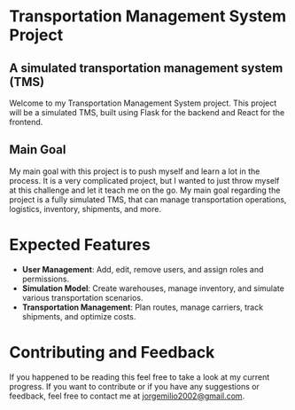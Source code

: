 # Transportation Management System Project

## A simulated transportation management system (TMS)

Welcome to my Transportation Management System project. This project will be a simulated TMS, built using Flask for the backend and React for the frontend.

## Main Goal

My main goal with this project is to push myself and learn a lot in the process.
It is a very complicated project, but I wanted to just throw myself at this challenge and let it teach me on the go.
My main goal regarding the project is a fully simulated TMS, that can manage transportation operations, logistics, inventory, shipments, and more.

# Expected Features

- **User Management**: Add, edit, remove users, and assign roles and permissions.
- **Simulation Model**: Create warehouses, manage inventory, and simulate various transportation scenarios.
- **Transportation Management**: Plan routes, manage carriers, track shipments, and optimize costs.

# Contributing and Feedback

If you happened to be reading this feel free to take a look at my current progress. If you want to contribute or if you have any suggestions or feedback, feel free to contact me at <jorgemilio2002@gmail.com>.
